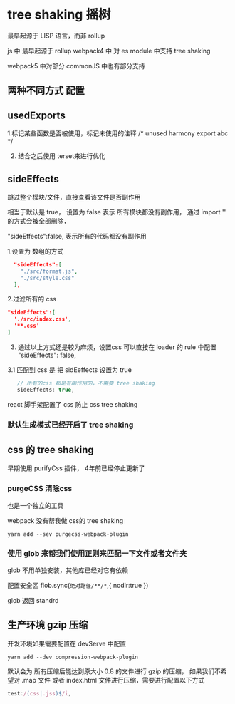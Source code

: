 # tree shaking 摇树

最早起源于 LISP 语言，而非 rollup 

js 中 最早起源于 rollup
webpack4 中 对 es module 中支持 tree shaking

webpack5 中对部分 commonJS 中也有部分支持

## 两种不同方式 配置

## usedExports
1.标记某些函数是否被使用，标记未使用的注释 
/* unused harmony export abc */

2. 结合之后使用 terset来进行优化

## sideEffects
跳过整个模块/文件，直接查看该文件是否副作用

相当于默认是 true，
设置为 false 表示 所有模块都没有副作用，
通过 import '' 的方式会被全部删除，

  "sideEffects":false,
表示所有的代码都没有副作用

1.设置为 数组的方式
``` json
  "sideEffects":[
    "./src/format.js",
    "./src/style.css"
  ],
```

2.过滤所有的 css

``` json
"sideEffects":[
  './src/index.css',
  '**.css'
]
```

3. 通过以上方式还是较为麻烦，设置css 可以直接在 loader 的 rule 中配置
  "sideEffects": false,
  
3.1 匹配到 css 是 把 sidEeffects 设置为 true
``` js
   // 所有的css 都是有副作用的，不需要 tree shaking
   sideEffects: true,
```


react 脚手架配置了 css 防止 css tree shaking 


### 默认生成模式已经开启了 tree shaking



## css 的 tree shaking 

早期使用 purifyCss 插件， 4年前已经停止更新了

### purgeCSS 清除css
也是一个独立的工具

webpack 没有帮我做 css的 tree shaking

``` shell
yarn add --sev purgecss-webpack-plugin
```


### 使用 glob 来帮我们使用正则来匹配一下文件或者文件夹

glob 不用单独安装，其他库已经对它有依赖

配置安全区
flob.sync(`绝对路径/**/*`,{
nodir:true
})

glob 返回 standrd

## 生产环境 gzip 压缩
开发环境如果需要配置在 devServe 中配置

``` shell
yarn add --dev compression-webpack-plugin
```

默认会为 所有压缩后能达到原大小 0.8 的文件进行 gzip 的压缩，
如果我们不希望对 .map 文件 或者 index.html 文件进行压缩，需要进行配置以下方式

``` js
test:/(css|.jss)$/i,
```



